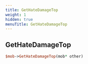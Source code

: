 ```yaml
---
title: GetHateDamageTop
weight: 1
hidden: true
menuTitle: GetHateDamageTop
---
```

## GetHateDamageTop
```perl
$mob->GetHateDamageTop(mob* other)
```